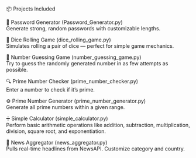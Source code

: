 📦 Projects Included

🔐 Password Generator (Password_Generator.py)  
Generate strong, random passwords with customizable lengths.

🎲 Dice Rolling Game (dice_rolling_game.py)  
Simulates rolling a pair of dice — perfect for simple game mechanics.

🧠 Number Guessing Game (number_guessing_game.py)  
Try to guess the randomly generated number in as few attempts as possible.

🔍 Prime Number Checker (prime_number_checker.py)  
Enter a number to check if it’s prime.

⚙️ Prime Number Generator (prime_number_generator.py)  
Generate all prime numbers within a given range.

➗ Simple Calculator (simple_calculator.py)  
Perform basic arithmetic operations like addition, subtraction, multiplication, division, square root, and exponentiation.

📰 News Aggregator (news_aggregator.py)  
Pulls real-time headlines from NewsAPI. Customize category and country.
